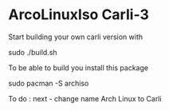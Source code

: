 # ArcoLinuxIso Carli-3

Start building your own carli version with 

sudo ./build.sh

To be able to build you install this package

sudo pacman -S archiso

To do : next - change name Arch Linux to Carli